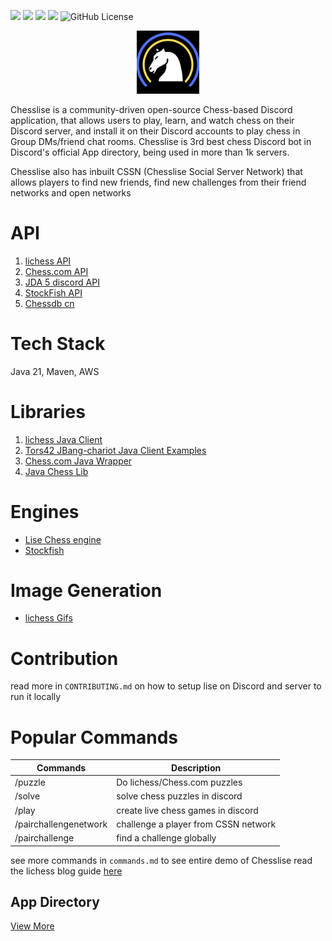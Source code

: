 ![](https://img.shields.io/badge/Status-Verified%20Discord%20Bot-brightgreen)
![](https://img.shields.io/badge/Status-Online-brightgreen)
![](https://img.shields.io/badge/Discord%20API-JDA-purple)
![](https://img.shields.io/badge/Available%20On-Discord%20App%20Directory%20-blue)
![GitHub License](https://img.shields.io/github/license/jalpp/Chesslise)


<p align="center">
  <img src="https://raw.githubusercontent.com/jalpp/DojoIcons/dd7365ea7d768fe17056d9b14ee6740c2bf4e261/oldIcons/Black%20Blue%20White%20Tactical%20eSports%20Discord%20Logo.png" alt="ChessLise" width=20% height=20% />
</p>

Chesslise is a community-driven open-source Chess-based Discord application, that allows users to play, learn, and watch chess on their Discord server, and install it on their Discord accounts to play chess in Group DMs/friend chat rooms. Chesslise is 3rd best chess Discord bot in Discord's official App directory, being used in more than 1k servers.

Chesslise also has inbuilt CSSN (Chesslise Social Server Network) that allows players to find new friends, find new challenges from their friend networks and open networks



# API

 1. [lichess API](https://lichess.org/api) 
 2. [Chess.com API](https://github.com/sornerol/chess-com-pubapi-java-wrapper)
 3. [JDA 5 discord API](https://github.com/DV8FromTheWorld/JDA)
 4. [StockFish API](https://stockfish.online/)
5. [Chessdb cn](https://chessdb.cn/cloudbookc_info_en.html)
 
 # Tech Stack
Java 21, Maven, AWS

# Libraries

 1. [lichess Java Client](https://github.com/tors42/chariot) 
 2. [Tors42 JBang-chariot Java Client Examples](https://github.com/tors42/jbang-chariot)
 3. [Chess.com Java Wrapper](https://github.com/sornerol/chess-com-pubapi-java-wrapper)
 4. [Java Chess Lib](https://github.com/bhlangonijr/chesslib)

# Engines

- [Lise Chess engine](https://github.com/jalpp/LiseChessEngine) 
- [Stockfish](https://stockfishchess.org/)

# Image Generation
- [lichess Gifs](https://github.com/lichess-org/lila-gif)

# Contribution
read more in `CONTRIBUTING.md` on how to setup lise on Discord and server to run it locally


# Popular Commands
| Commands              | Description                          |
|-----------------------|--------------------------------------|
| /puzzle               | Do lichess/Chess.com puzzles         |
| /solve                | solve chess puzzles in discord       |
| /play                 | create live chess games in discord   |
 | /pairchallengenetwork | challenge a player from CSSN network |
| /pairchallenge        | find a challenge globally            |

see more commands in `commands.md`
to see entire demo of Chesslise read the lichess blog guide [here](https://lichess.org/@/Noobmasterplayer123/blog/chesslise-breaks-free/ywQIrVDo)

## App Directory 
[View More](https://discord.com/application-directory/930544707300393021)









